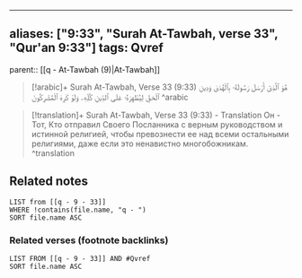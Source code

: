 
---
aliases: ["9:33", "Surah At-Tawbah, verse 33", "Qur'an 9:33"]
tags: Qvref
---

parent:: [[q - At-Tawbah (9)|At-Tawbah]]

> [!arabic]+ Surah At-Tawbah, Verse 33 (9:33)
> <span class="quran-arabic">هُوَ ٱلَّذِىٓ أَرْسَلَ رَسُولَهُۥ بِٱلْهُدَىٰ وَدِينِ ٱلْحَقِّ لِيُظْهِرَهُۥ عَلَى ٱلدِّينِ كُلِّهِۦ وَلَوْ كَرِهَ ٱلْمُشْرِكُونَ</span>
^arabic

> [!translation]+ Surah At-Tawbah, Verse 33 (9:33) - Translation
> Он - Тот, Кто отправил Своего Посланника с верным руководством и истинной религией, чтобы превознести ее над всеми остальными религиями, даже если это ненавистно многобожникам.
^translation



## Related notes
```dataview
LIST from [[q - 9 - 33]]
WHERE !contains(file.name, "q - ")
SORT file.name ASC
```

### Related verses (footnote backlinks)
```dataview
LIST FROM [[q - 9 - 33]] AND #Qvref
SORT file.name ASC
```

